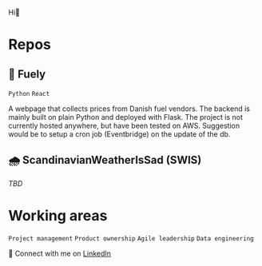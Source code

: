 Hi👋 

# Repos 
## 🔋 Fuely
`Python` `React`

A webpage that collects prices from Danish fuel vendors. The backend is mainly built on plain Python and deployed with Flask. The project is not currently hosted anywhere, but have been tested on AWS. Suggestion would be to setup a cron job (Eventbridge) on the update of the db. 

## 🌧️ ScandinavianWeatherIsSad (SWIS)
_TBD_

# Working areas
`Project management` `Product ownership` `Agile leadership` `Data engineering`

💼 Connect with me on [LinkedIn](https://www.linkedin.com/in/nist361295/)

<!---
NicklasStiborg/NicklasStiborg is a ✨ special ✨ repository because its `README.md` (this file) appears on your GitHub profile.
You can click the Preview link to take a look at your changes.
--->
